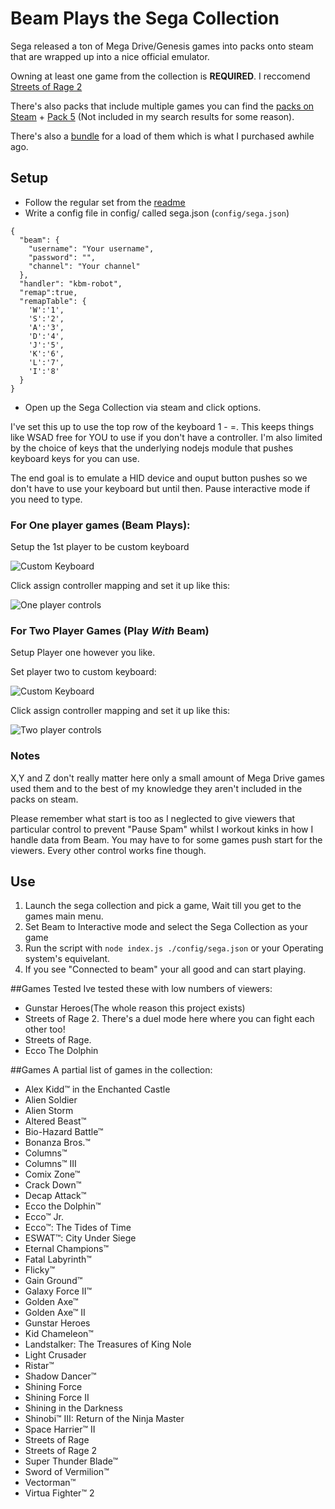
# Beam Plays the Sega Collection

Sega released a ton of Mega Drive/Genesis games into packs onto steam that are wrapped up into a nice official emulator.

Owning at least one game from the collection is **REQUIRED**. I reccomend [Streets of Rage 2](http://store.steampowered.com/app/71165/)

There's also packs that include multiple games you can find the [packs on Steam](http://store.steampowered.com/search/?term=SEGA%20MEGA%20Drive%20Classics%20Pack) +
[Pack 5](http://store.steampowered.com/sub/14445/) (Not included in my search results for some reason).

There's also a [bundle](http://store.steampowered.com/sub/7827/) for a load of them which is what I purchased awhile ago. 

## Setup
* Follow the regular set from the [readme](../README.md)
* Write a config file in config/ called sega.json (`config/sega.json`)
```
{
  "beam": {
    "username": "Your username",
    "password": "",
    "channel": "Your channel"
  },
  "handler": "kbm-robot",
  "remap":true,
  "remapTable": {
    'W':'1',
    'S':'2',
    'A':'3',
    'D':'4',
    'J':'5',
    'K':'6',
    'L':'7',
    'I':'8'
  }
}
```
* Open up the Sega Collection via steam and click options.

I've set this up to use the top row of the keyboard 1 - =. This keeps things like WSAD free for YOU to use if you don't have a controller. I'm also limited by the choice of keys that the underlying nodejs module that pushes keyboard keys for you can use.

The end goal is to emulate a HID device and ouput button pushes so we don't have to use your keyboard but until then. Pause interactive mode if you need to type.

### For One player games (Beam Plays):
Setup the 1st player to be custom keyboard

![Custom Keyboard](http://i.ahref.co.uk/u/r/QlSx.png)

Click assign controller mapping and set it up like this:

![One player controls][controls]

### For Two Player Games (Play *With* Beam)

Setup Player one however you like.

Set player two to custom keyboard:

![Custom Keyboard](http://i.ahref.co.uk/u/r/QlSx.png)

Click assign controller mapping and set it up like this:

![Two player controls][controls]

### Notes
X,Y and Z don't really matter here only a small amount of Mega Drive games used them and to the best of my knowledge they aren't included in the packs on steam.

Please remember what start is too as I neglected to give viewers that particular control to prevent "Pause Spam" whilst I workout kinks in how I handle data from Beam. You may have to for some games push start for the viewers. Every other control works fine though.

## Use

1. Launch the sega collection and pick a game, Wait till you get to the games main menu.
2. Set Beam to Interactive mode and select the Sega Collection as your game
3. Run the script with `node index.js ./config/sega.json` or your Operating system's equivelant. 
4. If you see "Connected to beam" your all good and can start playing.

##Games Tested
Ive tested these with low numbers of viewers:
* Gunstar Heroes(The whole reason this project exists)
* Streets of Rage 2. There's a duel mode here where you can fight each other too!
* Streets of Rage.
* Ecco The Dolphin

##Games
A partial list of games in the collection:
* Alex Kidd™ in the Enchanted Castle
* Alien Soldier
* Alien Storm
* Altered Beast™
* Bio-Hazard Battle™
* Bonanza Bros.™
* Columns™
* Columns™ III
* Comix Zone™
* Crack Down™
* Decap Attack™
* Ecco the Dolphin™
* Ecco™ Jr.
* Ecco™: The Tides of Time
* ESWAT™: City Under Siege
* Eternal Champions™
* Fatal Labyrinth™
* Flicky™
* Gain Ground™
* Galaxy Force II™
* Golden Axe™
* Golden Axe™ II
* Gunstar Heroes
* Kid Chameleon™
* Landstalker: The Treasures of King Nole
* Light Crusader
* Ristar™
* Shadow Dancer™
* Shining Force
* Shining Force II
* Shining in the Darkness
* Shinobi™ III: Return of the Ninja Master
* Space Harrier™ II
* Streets of Rage
* Streets of Rage 2
* Super Thunder Blade™
* Sword of Vermilion™
* Vectorman™
* Virtua Fighter™ 2

[controls]: http://i.ahref.co.uk/u/r/LW5B.png
